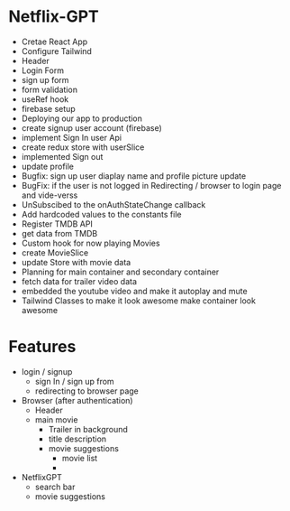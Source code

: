 # Netflix-GPT
- Cretae React App
- Configure Tailwind
- Header
- Login Form
- sign up form
- form validation
- useRef hook
- firebase setup
- Deploying our app to production
- create signup user account (firebase)
- implement Sign In user Api
- create redux store with userSlice
- implemented Sign out
- update profile
- Bugfix: sign up user diaplay name and profile picture update
- BugFix: if the user is not logged in Redirecting / browser to login page and vide-verss
- UnSubscibed to the onAuthStateChange callback
- Add hardcoded values to the constants file
- Register TMDB API
- get data from TMDB
- Custom hook for now playing Movies
- create MovieSlice
- update Store with movie data
- Planning for main container and secondary container
- fetch data for trailer video data
- embedded the youtube video and make it autoplay and mute
- Tailwind Classes to make it look awesome make container look awesome





# Features
- login / signup
    - sign In / sign up from
    - redirecting to browser page
- Browser (after authentication)
    - Header
    - main movie
        - Trailer in background
        - title description
        - movie suggestions
            - movie list
            - 
- NetflixGPT
    - search bar
    - movie suggestions